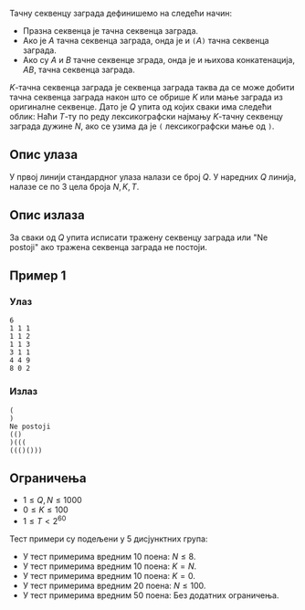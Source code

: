 ﻿
Тачну секвенцу заграда дефинишемо на следећи начин:
- Празна секвенца је тачна секвенца заграда.
- Ако је $A$ тачна секвенца заграда, онда је и `(`$A$`)` тачна секвенца заграда.
- Ако су $A$ и $B$ тачне секвенце зграда, онда је и њихова конкатенација, $AB$, тачна секвенца заграда.

$K$-тачна секвенца заграда је секвенца заграда таква да се може добити тачна секвенца заграда након што се обрише $K$ или мање заграда из оригиналне секвенце.
Дато је $Q$ упита од којих сваки има следећи облик: Наћи $T$-ту по реду лексикографски најмању $K$-тачну секвенцу заграда дужине $N$, ако се узима да је `(` лексикографски мање од `)`.

## Опис улаза

У првој линији стандардног улаза налази се број $Q$. У наредних $Q$ линија, налазе се по 3 цела броја $N, K, T$.

## Опис излаза

За сваки од $Q$ упита исписати тражену секвенцу заграда или "Ne postoji" ако тражена секвенца заграда не постоји.

## Пример 1

### Улаз

~~~
6
1 1 1
1 1 2
1 1 3
3 1 1
4 4 9
8 0 2
~~~

### Излаз

~~~
(
)
Ne postoji
(()
)(((
((()()))
~~~

## Ограничења

- $1\leq Q,N\leq1000$
- $0\leq K\leq100$
- $1\leq T<2^{60}$

Тест примери су подељени у 5 дисјунктних група:
- У тест примерима вредним 10 поена: $N\leq 8$.
- У тест примерима вредним 10 поена: $K=N$.
- У тест примерима вредним 10 поена: $K=0$.
- У тест примерима вредним 20 поена: $N\leq100$.
- У тест примерима вредним 50 поена: Без додатних ограничења.
